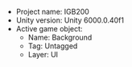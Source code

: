 <!-- UNITY CODE ASSIST INSTRUCTIONS START -->
- Project name: IGB200
- Unity version: Unity 6000.0.40f1
- Active game object:
  - Name: Background
  - Tag: Untagged
  - Layer: UI
<!-- UNITY CODE ASSIST INSTRUCTIONS END -->